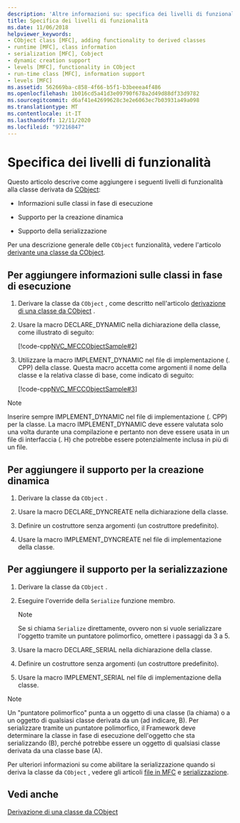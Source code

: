 ```yaml
---
description: 'Altre informazioni su: specifica dei livelli di funzionalità'
title: Specifica dei livelli di funzionalità
ms.date: 11/06/2018
helpviewer_keywords:
- CObject class [MFC], adding functionality to derived classes
- runtime [MFC], class information
- serialization [MFC], Cobject
- dynamic creation support
- levels [MFC], functionality in CObject
- run-time class [MFC], information support
- levels [MFC]
ms.assetid: 562669ba-c858-4f66-b5f1-b3beeea4f486
ms.openlocfilehash: 1b016cd5a41d3e09790f678a2d49d88df33d9782
ms.sourcegitcommit: d6af41e42699628c3e2e6063ec7b03931a49a098
ms.translationtype: MT
ms.contentlocale: it-IT
ms.lasthandoff: 12/11/2020
ms.locfileid: "97216847"
---
```

# <a name="specifying-levels-of-functionality"></a>Specifica dei livelli di funzionalità

Questo articolo descrive come aggiungere i seguenti livelli di funzionalità alla classe derivata da [CObject](../mfc/reference/cobject-class.md):

- Informazioni sulle classi in fase di esecuzione

- Supporto per la creazione dinamica

- Supporto della serializzazione

Per una descrizione generale delle `CObject` funzionalità, vedere l'articolo [derivante una classe da CObject](../mfc/deriving-a-class-from-cobject.md).

## <a name="to-add-run-time-class-information"></a>Per aggiungere informazioni sulle classi in fase di esecuzione

1. Derivare la classe da `CObject` , come descritto nell'articolo [derivazione di una classe da CObject](../mfc/deriving-a-class-from-cobject.md) .

1. Usare la macro DECLARE_DYNAMIC nella dichiarazione della classe, come illustrato di seguito:

   [!code-cpp[NVC_MFCCObjectSample#2](../mfc/codesnippet/cpp/specifying-levels-of-functionality_1.h)]

1. Utilizzare la macro IMPLEMENT_DYNAMIC nel file di implementazione (. CPP) della classe. Questa macro accetta come argomenti il nome della classe e la relativa classe di base, come indicato di seguito:

   [!code-cpp[NVC_MFCCObjectSample#3](../mfc/codesnippet/cpp/specifying-levels-of-functionality_2.cpp)]

> [!NOTE]
> Inserire sempre IMPLEMENT_DYNAMIC nel file di implementazione (. CPP) per la classe. La macro IMPLEMENT_DYNAMIC deve essere valutata solo una volta durante una compilazione e pertanto non deve essere usata in un file di interfaccia (. H) che potrebbe essere potenzialmente inclusa in più di un file.

## <a name="to-add-dynamic-creation-support"></a>Per aggiungere il supporto per la creazione dinamica

1. Derivare la classe da `CObject` .

1. Usare la macro DECLARE_DYNCREATE nella dichiarazione della classe.

1. Definire un costruttore senza argomenti (un costruttore predefinito).

1. Usare la macro IMPLEMENT_DYNCREATE nel file di implementazione della classe.

## <a name="to-add-serialization-support"></a>Per aggiungere il supporto per la serializzazione

1. Derivare la classe da `CObject` .

1. Eseguire l'override della `Serialize` funzione membro.

   > [!NOTE]
   > Se si chiama `Serialize` direttamente, ovvero non si vuole serializzare l'oggetto tramite un puntatore polimorfico, omettere i passaggi da 3 a 5.

1. Usare la macro DECLARE_SERIAL nella dichiarazione della classe.

1. Definire un costruttore senza argomenti (un costruttore predefinito).

1. Usare la macro IMPLEMENT_SERIAL nel file di implementazione della classe.

> [!NOTE]
> Un "puntatore polimorfico" punta a un oggetto di una classe (la chiama) o a un oggetto di qualsiasi classe derivata da un (ad indicare, B). Per serializzare tramite un puntatore polimorfico, il Framework deve determinare la classe in fase di esecuzione dell'oggetto che sta serializzando (B), perché potrebbe essere un oggetto di qualsiasi classe derivata da una classe base (A).

Per ulteriori informazioni su come abilitare la serializzazione quando si deriva la classe da `CObject` , vedere gli articoli [file in MFC](../mfc/files-in-mfc.md) e [serializzazione](../mfc/serialization-in-mfc.md).

## <a name="see-also"></a>Vedi anche

[Derivazione di una classe da CObject](../mfc/deriving-a-class-from-cobject.md)
